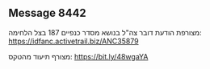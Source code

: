 ## Message 8442

מצורפת הודעת דובר צה"ל בנושא מסדר כנפיים 187 בצל הלחימה: 
https://idfanc.activetrail.biz/ANC35879

מצורף תיעוד מהטקס: https://bit.ly/48wgaYA

